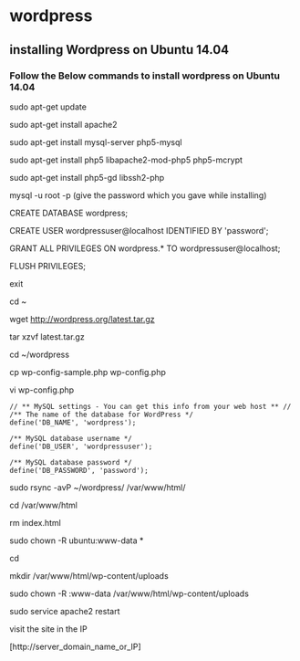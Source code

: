 # wordpress
## installing Wordpress on Ubuntu 14.04

### Follow the Below commands to install wordpress on Ubuntu 14.04

sudo apt-get update

sudo apt-get install apache2

sudo apt-get install mysql-server php5-mysql

sudo apt-get install php5 libapache2-mod-php5 php5-mcrypt

sudo apt-get install php5-gd libssh2-php

mysql -u root -p
(give the password which you gave while installing)

CREATE DATABASE wordpress;

CREATE USER wordpressuser@localhost IDENTIFIED BY 'password';

GRANT ALL PRIVILEGES ON wordpress.* TO wordpressuser@localhost;

FLUSH PRIVILEGES;

exit

cd ~

wget http://wordpress.org/latest.tar.gz

tar xzvf latest.tar.gz

cd ~/wordpress

cp wp-config-sample.php wp-config.php

vi wp-config.php

```````````````````````````````````````````````````````````````````````````
// ** MySQL settings - You can get this info from your web host ** //
/** The name of the database for WordPress */
define('DB_NAME', 'wordpress');

/** MySQL database username */
define('DB_USER', 'wordpressuser');

/** MySQL database password */
define('DB_PASSWORD', 'password');
````````````````````````````````````````````````````````````````````````````

sudo rsync -avP ~/wordpress/ /var/www/html/

cd /var/www/html

rm index.html

sudo chown -R ubuntu:www-data *

cd

mkdir /var/www/html/wp-content/uploads

sudo chown -R :www-data /var/www/html/wp-content/uploads

sudo service apache2 restart

visit the site in the IP

[http://server_domain_name_or_IP]




